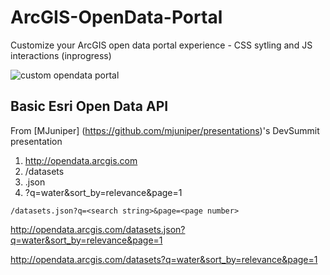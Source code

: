 # ArcGIS-OpenData-Portal

Customize your ArcGIS open data portal experience - CSS sytling and JS interactions
(inprogress)

![custom opendata portal](http://gis.wirapids.org/images/opendata.png)

## Basic Esri Open Data API  
From [MJuniper] (https://github.com/mjuniper/presentations)'s DevSummit presentation

1. http://opendata.arcgis.com
2. /datasets
3. .json
4. ?q=water&sort_by=relevance&page=1

`/datasets.json?q=<search string>&page=<page number>`

http://opendata.arcgis.com/datasets.json?q=water&sort_by=relevance&page=1

http://opendata.arcgis.com/datasets?q=water&sort_by=relevance&page=1
